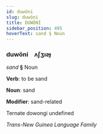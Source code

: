 ```yaml
---
id: duwöni
slug: duwöni
title: DUWÖNİ
sidebar_position: 495
hoverText: sand § Noun
---
```


### duwöni&emsp;<span kind="abugida">ʌʃʒıƨɟ</span>

*sand* **§** Noun

**Verb**: to be sand

**Noun**: sand

**Modifier**: sand-related

Ternate dowongi undefined

*Trans-New Guinea Language Family*